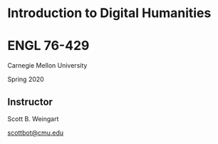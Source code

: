# Introduction to Digital Humanities
# ENGL 76-429

Carnegie Mellon University

Spring 2020

## Instructor

Scott B. Weingart

scottbot@cmu.edu
